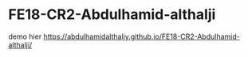 # FE18-CR2-Abdulhamid-althalji
demo hier
https://abdulhamidalthaljy.github.io/FE18-CR2-Abdulhamid-althalji/
